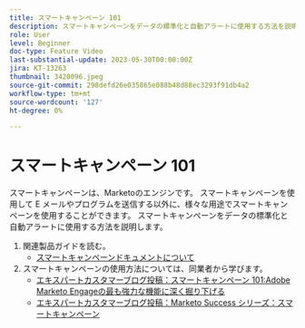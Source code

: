 ```yaml
---
title: スマートキャンペーン 101
description: スマートキャンペーンをデータの標準化と自動アラートに使用する方法を説明します。
role: User
level: Beginner
doc-type: Feature Video
last-substantial-update: 2023-05-30T00:00:00Z
jira: KT-13263
thumbnail: 3420096.jpeg
source-git-commit: 298defd26e035865e088b48d88ec3293f91db4a2
workflow-type: tm+mt
source-wordcount: '127'
ht-degree: 0%

---
```



# スマートキャンペーン 101

スマートキャンペーンは、Marketoのエンジンです。 スマートキャンペーンを使用して E メールやプログラムを送信する以外に、様々な用途でスマートキャンペーンを使用することができます。 スマートキャンペーンをデータの標準化と自動アラートに使用する方法を説明します。

1. 関連製品ガイドを読む。
   * [スマートキャンペーンドキュメントについて](https://experienceleague.adobe.com/docs/marketo/using/product-docs/core-marketo-concepts/smart-campaigns/understanding-smart-campaigns.html)
2. スマートキャンペーンの使用方法については、同業者から学びます。
   * [エキスパートカスタマーブログ投稿：スマートキャンペーン 101:Adobe Marketo Engageの最も強力な機能に深く掘り下げる](https://nation.marketo.com/t5/product-blogs/smart-campaigns-101-a-deep-dive-into-adobe-marketo-engage-s-most/ba-p/313385#M1838)
   * [エキスパートカスタマーブログ投稿：Marketo Success シリーズ：スマートキャンペーン](https://nation.marketo.com/t5/product-blogs/marketo-success-series-smart-campaigns/ba-p/306961)
